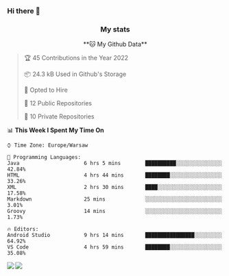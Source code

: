 ### Hi there 👋

<!--
**DamianKocjan/DamianKocjan** is a ✨ _special_ ✨ repository because its `README.md` (this file) appears on your GitHub profile.

Here are some ideas to get you started:

- 🔭 I’m currently working on ...
- 🌱 I’m currently learning ...
- 👯 I’m looking to collaborate on ...
- 🤔 I’m looking for help with ...
- 💬 Ask me about ...
- 📫 How to reach me: ...
- 😄 Pronouns: ...
- ⚡ Fun fact: ...
-->

<h3 align="center">My stats</h3>

<p align="center">
    <!--START_SECTION:waka-->
**🐱 My Github Data** 

> 🏆 45 Contributions in the Year 2022
 > 
> 📦 24.3 kB Used in Github's Storage 
 > 
> 💼 Opted to Hire
 > 
> 📜 12 Public Repositories 
 > 
> 🔑 10 Private Repositories  
 > 
📊 **This Week I Spent My Time On** 

```text
⌚︎ Time Zone: Europe/Warsaw

💬 Programming Languages: 
Java                     6 hrs 5 mins        ██████████░░░░░░░░░░░░░░░   42.84% 
HTML                     4 hrs 44 mins       ████████░░░░░░░░░░░░░░░░░   33.26% 
XML                      2 hrs 30 mins       ████░░░░░░░░░░░░░░░░░░░░░   17.58% 
Markdown                 25 mins             ░░░░░░░░░░░░░░░░░░░░░░░░░   3.01% 
Groovy                   14 mins             ░░░░░░░░░░░░░░░░░░░░░░░░░   1.73%

🔥 Editors: 
Android Studio           9 hrs 14 mins       ████████████████░░░░░░░░░   64.92% 
VS Code                  4 hrs 59 mins       ████████░░░░░░░░░░░░░░░░░   35.08%

```


<!--END_SECTION:waka-->
</p>

<img align="left" src="https://github-readme-stats.vercel.app/api?username=DamianKocjan&&layout=compact&count_private=true&show_icons=true&hide_border=true&include_all_commits=true&bg_color=0D1117&title_color=FFFFFF&text_color=FFFFFF&icon_color=FFFFFF">
<img align="left" src="https://github-readme-stats.vercel.app/api/top-langs/?username=DamianKocjan&layout=compact&hide_border=true&card_width=250&bg_color=0D1117&title_color=FFFFFF&text_color=FFFFFF&icon_color=FFFFFF">
